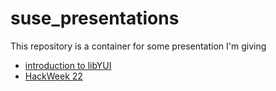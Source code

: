 # suse_presentations

This repository is a container for some presentation I'm giving 

- [introduction to libYUI](libyui_rest_api.html)
- [HackWeek 22](hackweek22.html)


